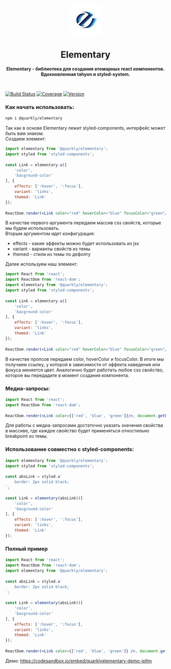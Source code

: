 <p align="center">
  <img width="100" src="elementary-logo.jpg">
</p>
<h1 align="center"> Elementary </h1>
<p align="center">
  <b >Elementary - библиотека для создания атомарных react компонентов.
Вдохновленная tahyon и styled-system.</b>
</p>
<br>

[![Build Status][badge]][travis]
[![Coverage][coverage-badge]][coverage]
[![Version][version-badge]][npm]
<!-- ![size][] -->

[badge]: https://flat.badgen.net/travis/quarkly/elementary/master
[travis]: https://travis-ci.com/quarkly/elementary

[coverage-badge]: https://flat.badgen.net/codecov/c/github/quarkly/elementary
[coverage]: https://codecov.io/github/quarkly/elementary

[version-badge]: https://flat.badgen.net/npm/v/@quarkly/elementary
[npm]: https://npmjs.com/package/@quarkly/elementary
<!-- [size]: https://flat.badgen.net/packagephobia/min/@quarkly/elementary -->

### Как начать использовать:
```sh
npm i @quarkly/elementary
```
Так как в основе Elementary лежит styled-components, интерфейс может быть вам знаком. <br>
Создаем элемент:
```jsx
import elementary from '@quarkly/elementary';
import styled from 'styled-components';

const Link = elementary.a([
    'color',
    'bacground-color'
], {
    effects: [':hover', ':focus'],
    variant: 'links',
    themed: 'Link'
});

ReactDom.render(<Link color="red" hoverColor="blue" focusColor="green"/>, document.getElementById('root');
```
В качестве первого аргумента передаем массив css свойств, которые мы будем использовать.<br>
Вторым аргументом идет конфигурация:
- effects - какие эффекты можно будет использовать из jsx
- variant - варианты свойств из темы
- themed - стили из темы по дефолту

Далее иcпользуем наш элемент:
```jsx
import React from 'react';
import ReactDom from 'react-dom';
import elementary from '@quarkly/elementary';
import styled from 'styled-components';

const Link = elementary.a([
    'color',
    'bacground-color'
], {
    effects: [':hover', ':focus'],
    variant: 'links',
    themed: 'Link'
});

ReactDom.render(<Link color="red" hoverColor="blue" focusColor="green"/>, document.getElementById('root');
```
В качестве пропсов передаем color, hoverColor и focusColor. В итоге мы получаем ссылку, у которой в зависимости от эффекта наведения или фокуса меняется цвет. Аналогично будет работать любое css свойство, которое вы передадите в момент создания компонента.

### Медиа-запросы:
```jsx
import React from 'react';
import ReactDom from 'react-dom';

ReactDom.render(<Link color={['red', 'blue', 'green']}/>, document.getElementById('root')
```
Для работы с медиа-запросами достаточно указать значения свойства в массиве, где каждое свойство будет применяться отностильно breakpoint из темы. <br>

### Использование совместно с styled-components:
```jsx
import elementary from '@quarkly/elementary';
import styled from 'styled-components';

const absLink = styled.a`
    border: 2px solid black;
`;

const Link = elementary(absLink)([
    'color',
    'bacground-color'
], {
    effects: [':hover', ':focus'],
    variant: 'links',
    themed: 'Link'
});
```

### Полный пример

```jsx
import React from 'react';
import ReactDom from 'react-dom';
import elementary from '@quarkly/elementary';

const absLink = styled.a`
    border: 2px solid black;
`;

const Link = elementary(absLink)([
    'color',
    'bacground-color'
], {
    effects: [':hover', ':focus'],
    variant: 'links',
    themed: 'Link'
});

ReactDom.render(<Link color={['red', 'blue', 'green']} />, document.getElementById('root')
```

Демо: https://codesandbox.io/embed/quarklyelementary-demo-jplhn